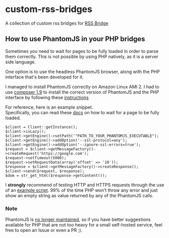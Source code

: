 # custom-rss-bridges
A collection of custom rss bridges for [RSS Bridge](https://github.com/RSS-Bridge/rss-bridge)

## How to use PhantomJS in your PHP bridges

Sometimes you need to wait for pages to be fully loaded in order to parse them correctly.
This is not possible by using PHP natively, as it is a server side language.

One option is to use the headless PhantomJS browser, along with the PHP interface that's been developed for it.

I managed to install PhantomJS correctly on Amazon Linux AMI 2.
I had to use [composer 1.9](https://getcomposer.org/download/1.9.0/composer.phar) to install the correct version of PhantomJS and the PHP interface by following these [instructions](https://jonnnnyw.github.io/php-phantomjs/)

For reference, here is an example snippet. <br/>
Specifically, you can read these [docs](https://jonnnnyw.github.io/php-phantomjs/4.0/3-usage/#on-load-finished) on how to wait for a page to be fully loaded.

```
$client = Client::getInstance();
$client->isLazy();
$client->getEngine()->setPath('"PATH_TO_YOUR_PHANTOMJS_EXECUTABLE");
$client->getEngine()->addOption('--ssl-protocol=any');
$client->getEngine()->addOption('--ignore-ssl-errors=true');
$request = $client->getMessageFactory()->createRequest('https://google.com');
$request->setTimeout(5000);
$request->setRequestData(array('offset' => '10'));
$response = $client->getMessageFactory()->createResponse();
$client->send($request, $response);
$dom = str_get_html($response->getContent());
```

I **strongly** recommend of testing HTTP and HTTPS requests through the use of an [example script](https://github.com/ariya/phantomjs/blob/master/examples/post.js).
99% of the time PHP won't throw any error and just show an empty string as value returned by any of the PhantomJS calls.

### Note

PhantomJS is [no longer maintained](https://www.puzzle.ch/de/blog/articles/2018/02/12/phantomjs-is-dead-long-live-headless-browsers#:~:text=As%20of%20spring%202017%2C%20PhantomJS,PhantomJS%2C%20the%20headless%20WebKit%20browser.), so if you have better suggestions available for PHP that are not too heavy for a small self-hosted service, feel free to open an Issue or even a PR ;).
